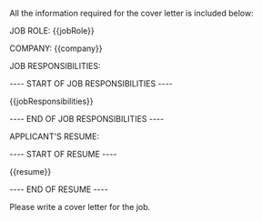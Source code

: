 All the information required for the cover letter is included below:

JOB ROLE: {{jobRole}}

COMPANY: {{company}}

JOB RESPONSIBILITIES:

---- START OF JOB RESPONSIBILITIES ----

{{jobResponsibilities}}

---- END OF JOB RESPONSIBILITIES ----

APPLICANT'S RESUME:

---- START OF RESUME ----

{{resume}}

---- END OF RESUME ----

Please write a cover letter for the job.
